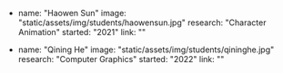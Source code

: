 - name: "Haowen Sun"
  image: "static/assets/img/students/haowensun.jpg"
  research: "Character Animation"
  started: "2021"
  link: ""

- name: "Qining He"
  image: "static/assets/img/students/qininghe.jpg"
  research: "Computer Graphics"
  started: "2022"
  link: ""
